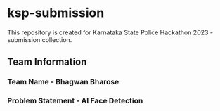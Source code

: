 # ksp-submission
This repository is created for Karnataka State Police Hackathon 2023 - submission collection. 
## Team Information
### Team Name - Bhagwan Bharose
### Problem Statement - AI Face Detection
